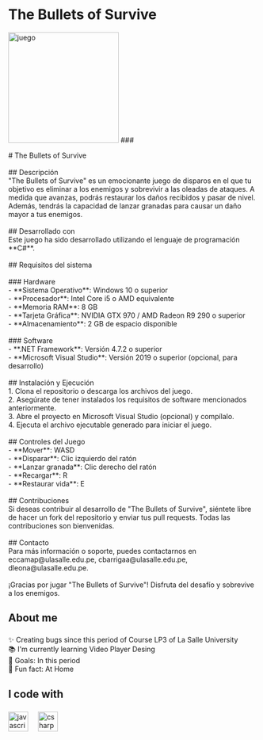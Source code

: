 <h1 align="left">The Bullets of Survive</h1>
<img width="223" alt="juego" src="https://github.com/EdMaker1/EdTest/assets/163587399/b5e3dbda-686a-49aa-a3a9-2f1506da5209">
###

<p align="left"># The Bullets of Survive<br><br>## Descripción<br>"The Bullets of Survive" es un emocionante juego de disparos en el que tu objetivo es eliminar a los enemigos y sobrevivir a las oleadas de ataques. A medida que avanzas, podrás restaurar los daños recibidos y pasar de nivel. Además, tendrás la capacidad de lanzar granadas para causar un daño mayor a tus enemigos.<br><br>## Desarrollado con<br>Este juego ha sido desarrollado utilizando el lenguaje de programación **C#**.<br><br>## Requisitos del sistema<br><br>
### Hardware<br>- **Sistema Operativo**: Windows 10 o superior<br>- **Procesador**: Intel Core i5 o AMD equivalente<br>- **Memoria RAM**: 8 GB<br>- **Tarjeta Gráfica**: NVIDIA GTX 970 / AMD Radeon R9 290 o superior<br>- **Almacenamiento**: 2 GB de espacio disponible<br><br>
### Software<br>- **.NET Framework**: Versión 4.7.2 o superior<br>- **Microsoft Visual Studio**: Versión 2019 o superior (opcional, para desarrollo)<br><br>## Instalación y Ejecución<br>1. Clona el repositorio o descarga los archivos del juego.<br>2. Asegúrate de tener instalados los requisitos de software mencionados anteriormente.<br>3. Abre el proyecto en Microsoft Visual Studio (opcional) y compílalo.<br>4. Ejecuta el archivo ejecutable generado para iniciar el juego.<br><br>## Controles del Juego<br>- **Mover**: WASD<br>- **Disparar**: Clic izquierdo del ratón<br>- **Lanzar granada**: Clic derecho del ratón<br>- **Recargar**: R<br>- **Restaurar vida**: E<br><br>## Contribuciones<br>Si deseas contribuir al desarrollo de "The Bullets of Survive", siéntete libre de hacer un fork del repositorio y enviar tus pull requests. Todas las contribuciones son bienvenidas.<br><br>## Contacto<br>Para más información o soporte, puedes contactarnos en eccamap@ulasalle.edu.pe, cbarrigaa@ulasalle.edu.pe, dleona@ulasalle.edu.pe.<br><br>¡Gracias por jugar "The Bullets of Survive"! Disfruta del desafío y sobrevive a los enemigos.</p>

###

<h2 align="left">About me</h2>

###

<p align="left">✨ Creating bugs since this period of Course LP3 of La Salle University<br>📚 I'm currently learning Video Player Desing<br>🎯 Goals: In this period<br>🎲 Fun fact: At Home</p>

###

<h2 align="left">I code with</h2>

###

<div align="left">
  <img src="https://cdn.jsdelivr.net/gh/devicons/devicon/icons/javascript/javascript-original.svg" height="40" alt="javascript logo"  />
  <img width="12" />
  <img src="https://cdn.jsdelivr.net/gh/devicons/devicon/icons/csharp/csharp-original.svg" height="40" alt="csharp logo"  />
</div>

###
